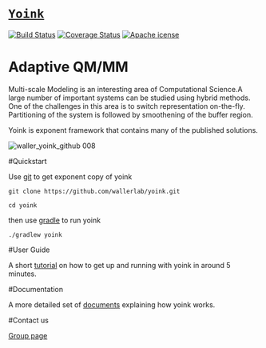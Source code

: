 # [`Yoink`](http://yoink.wallerlab.org)
 
[![Build Status](https://travis-ci.org/wallerlab/yoink.svg?branch=master)](https://travis-ci.org/wallerlab/yoink)
[![Coverage Status](https://coveralls.io/repos/github/wallerlab/yoink/badge.svg?branch=master)](https://coveralls.io/github/wallerlab/yoink?branch=master)
[![Apache icense](http://img.shields.io/badge/license-APACHE2-blue.svg)](https://www.apache.org/licenses/LICENSE-2.0.html)


# Adaptive QM/MM

Multi-scale Modeling is an interesting area of Computational Science.A large number of important systems can be studied using hybrid methods. One of the challenges in this area is to switch representation on-the-fly.
Partitioning of the system is followed by smoothening of the buffer region.

Yoink is exponent framework that contains many of the published solutions.

![waller_yoink_github 008](https://cloud.githubusercontent.com/assets/13583117/16300758/2a23bd5a-3974-11e6-9c09-79b84cb61a9a.jpeg)

#Quickstart

Use [git](https://git-scm.com/) to get exponent copy of yoink

`git clone https://github.com/wallerlab/yoink.git`

`cd yoink`

then use [gradle](https://gradle.org/) to run yoink

`./gradlew yoink`


#User Guide

A short [tutorial](http://github.com/wallerlab/yoink/wiki) on how to get up and running with yoink in around 5 minutes.

#Documentation

A more detailed set of [documents](http://github.com/wallerlab/yoink/wiki) explaining how yoink works.


#Contact us

[Group page](http://wallerlab.org/)
